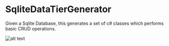 # SqliteDataTierGenerator
Given a Sqlite Database, this generates a set of c# classes which performs basic CRUD operations. 

![alt text]([https://github.com/[username]/[reponame]/blob/[branch]/image.jpg?raw=true](https://github.com/FDVILJOEN/SqliteDataTierGenerator/blob/main/img/chinook-schema.svg)https://github.com/FDVILJOEN/SqliteDataTierGenerator/blob/main/img/chinook-schema.svg)
